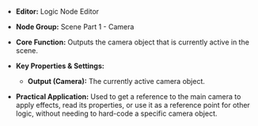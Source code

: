 - **Editor:** Logic Node Editor
    
- **Node Group:** Scene Part 1 - Camera
    
- **Core Function:** Outputs the camera object that is currently active in the scene.
    
- **Key Properties & Settings:**
    
    - **Output (Camera):** The currently active camera object.
        
- **Practical Application:** Used to get a reference to the main camera to apply effects, read its properties, or use it as a reference point for other logic, without needing to hard-code a specific camera object.
